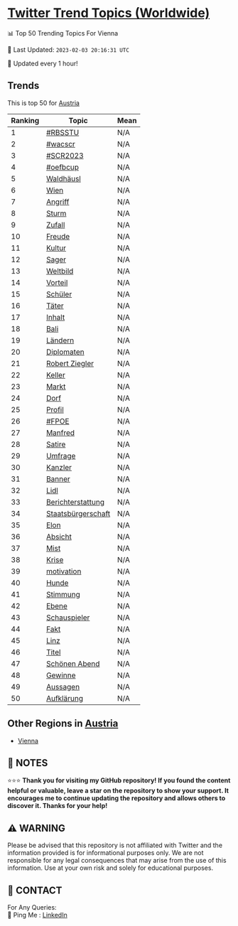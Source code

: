 [Twitter Trend Topics (Worldwide)](https://github.com/ErcinDedeoglu/Twitter-Trend-Topics)
==========


📊 Top 50 Trending Topics For Vienna

📆 Last Updated: `2023-02-03 20:16:31 UTC`

🔧 Updated every 1 hour!


## Trends

This is top 50 for [Austria](</Austria>)

| Ranking | Topic | Mean |
| ------- | ------------ | ------------ |
| 1 | [#RBSSTU](http://twitter.com/search?q=%23RBSSTU) | N/A |
| 2 | [#wacscr](http://twitter.com/search?q=%23wacscr) | N/A |
| 3 | [#SCR2023](http://twitter.com/search?q=%23SCR2023) | N/A |
| 4 | [#oefbcup](http://twitter.com/search?q=%23oefbcup) | N/A |
| 5 | [Waldhäusl](http://twitter.com/search?q=Waldh%c3%a4usl) | N/A |
| 6 | [Wien](http://twitter.com/search?q=Wien) | N/A |
| 7 | [Angriff](http://twitter.com/search?q=Angriff) | N/A |
| 8 | [Sturm](http://twitter.com/search?q=Sturm) | N/A |
| 9 | [Zufall](http://twitter.com/search?q=Zufall) | N/A |
| 10 | [Freude](http://twitter.com/search?q=Freude) | N/A |
| 11 | [Kultur](http://twitter.com/search?q=Kultur) | N/A |
| 12 | [Sager](http://twitter.com/search?q=Sager) | N/A |
| 13 | [Weltbild](http://twitter.com/search?q=Weltbild) | N/A |
| 14 | [Vorteil](http://twitter.com/search?q=Vorteil) | N/A |
| 15 | [Schüler](http://twitter.com/search?q=Sch%c3%bcler) | N/A |
| 16 | [Täter](http://twitter.com/search?q=T%c3%a4ter) | N/A |
| 17 | [Inhalt](http://twitter.com/search?q=Inhalt) | N/A |
| 18 | [Bali](http://twitter.com/search?q=Bali) | N/A |
| 19 | [Ländern](http://twitter.com/search?q=L%c3%a4ndern) | N/A |
| 20 | [Diplomaten](http://twitter.com/search?q=Diplomaten) | N/A |
| 21 | [Robert Ziegler](http://twitter.com/search?q=Robert+Ziegler) | N/A |
| 22 | [Keller](http://twitter.com/search?q=Keller) | N/A |
| 23 | [Markt](http://twitter.com/search?q=Markt) | N/A |
| 24 | [Dorf](http://twitter.com/search?q=Dorf) | N/A |
| 25 | [Profil](http://twitter.com/search?q=Profil) | N/A |
| 26 | [#FPOE](http://twitter.com/search?q=%23FPOE) | N/A |
| 27 | [Manfred](http://twitter.com/search?q=Manfred) | N/A |
| 28 | [Satire](http://twitter.com/search?q=Satire) | N/A |
| 29 | [Umfrage](http://twitter.com/search?q=Umfrage) | N/A |
| 30 | [Kanzler](http://twitter.com/search?q=Kanzler) | N/A |
| 31 | [Banner](http://twitter.com/search?q=Banner) | N/A |
| 32 | [Lidl](http://twitter.com/search?q=Lidl) | N/A |
| 33 | [Berichterstattung](http://twitter.com/search?q=Berichterstattung) | N/A |
| 34 | [Staatsbürgerschaft](http://twitter.com/search?q=Staatsb%c3%bcrgerschaft) | N/A |
| 35 | [Elon](http://twitter.com/search?q=Elon) | N/A |
| 36 | [Absicht](http://twitter.com/search?q=Absicht) | N/A |
| 37 | [Mist](http://twitter.com/search?q=Mist) | N/A |
| 38 | [Krise](http://twitter.com/search?q=Krise) | N/A |
| 39 | [motivation](http://twitter.com/search?q=motivation) | N/A |
| 40 | [Hunde](http://twitter.com/search?q=Hunde) | N/A |
| 41 | [Stimmung](http://twitter.com/search?q=Stimmung) | N/A |
| 42 | [Ebene](http://twitter.com/search?q=Ebene) | N/A |
| 43 | [Schauspieler](http://twitter.com/search?q=Schauspieler) | N/A |
| 44 | [Fakt](http://twitter.com/search?q=Fakt) | N/A |
| 45 | [Linz](http://twitter.com/search?q=Linz) | N/A |
| 46 | [Titel](http://twitter.com/search?q=Titel) | N/A |
| 47 | [Schönen Abend](http://twitter.com/search?q=Sch%c3%b6nen+Abend) | N/A |
| 48 | [Gewinne](http://twitter.com/search?q=Gewinne) | N/A |
| 49 | [Aussagen](http://twitter.com/search?q=Aussagen) | N/A |
| 50 | [Aufklärung](http://twitter.com/search?q=Aufkl%c3%a4rung) | N/A |



## Other Regions in [Austria](</Austria>)

* [Vienna](</Austria/Vienna.md>)



## 📝 NOTES

⭐⭐⭐ **Thank you for visiting my GitHub repository! If you found the content helpful or valuable, leave a star on the repository to show your support. It encourages me to continue updating the repository and allows others to discover it. Thanks for your help!**


## ⚠️ WARNING

Please be advised that this repository is not affiliated with Twitter and the information provided is for informational purposes only. We are not responsible for any legal consequences that may arise from the use of this information. Use at your own risk and solely for educational purposes.


## 📨 CONTACT

 For Any Queries:  
            🏓 Ping Me : [LinkedIn](https://www.linkedin.com/in/ercindedeoglu/)
